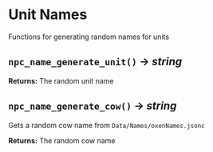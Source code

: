 # Unit Names
Functions for generating random names for units

## `npc_name_generate_unit()` → *string*

**Returns:** The random unit name

## `npc_name_generate_cow()` → *string*
Gets a random cow name from `Data/Names/oxenNames.jsonc`

**Returns:** The random cow name
